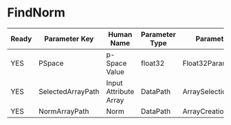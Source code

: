 # FindNorm

| Ready | Parameter Key | Human Name | Parameter Type | Parameter Class |
|-------|---------------|------------|-----------------|----------------|
| YES | PSpace | p-Space Value | float32 | Float32Parameter |
| YES | SelectedArrayPath | Input Attribute Array | DataPath | ArraySelectionParameter |
| YES | NormArrayPath | Norm | DataPath | ArrayCreationParameter |
